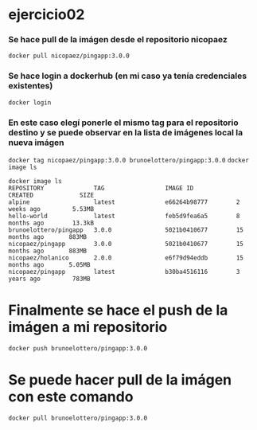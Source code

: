 # ejercicio02

### Se hace pull de la imágen desde el repositorio nicopaez
`docker pull nicopaez/pingapp:3.0.0`

### Se hace login a dockerhub (en mi caso ya tenía credenciales existentes)
`docker login`

### En este caso elegí ponerle el mismo tag para el repositorio destino y se puede observar en la lista de imágenes local la nueva imágen
`docker tag nicopaez/pingapp:3.0.0 brunoelottero/pingapp:3.0.0`
`docker image ls`

```
docker image ls
REPOSITORY              TAG                 IMAGE ID            CREATED             SIZE
alpine                  latest              e66264b98777        2 weeks ago         5.53MB
hello-world             latest              feb5d9fea6a5        8 months ago        13.3kB
brunoelottero/pingapp   3.0.0               5021b0410677        15 months ago       883MB
nicopaez/pingapp        3.0.0               5021b0410677        15 months ago       883MB
nicopaez/holanico       2.0.0               e6f79d94eddb        15 months ago       5.05MB
nicopaez/pingapp        latest              b30ba4516116        3 years ago         783MB
```

# Finalmente se hace el push de la imágen a mi repositorio
`docker push brunoelottero/pingapp:3.0.0`

# Se puede hacer pull de la imágen con este comando
`docker pull brunoelottero/pingapp:3.0.0`
